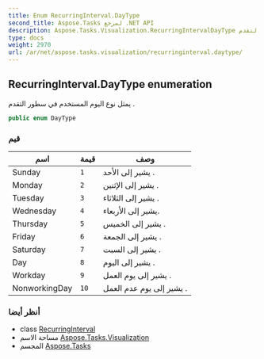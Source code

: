 ```yaml
---
title: Enum RecurringInterval.DayType
second_title: Aspose.Tasks لمرجع .NET API
description: Aspose.Tasks.Visualization.RecurringIntervalDayType تعداد. يمثل نوع اليوم المستخدم في سطور التقدم .
type: docs
weight: 2970
url: /ar/net/aspose.tasks.visualization/recurringinterval.daytype/
---
```

## RecurringInterval.DayType enumeration

يمثل نوع اليوم المستخدم في سطور التقدم .

```csharp
public enum DayType
```

### قيم

| اسم | قيمة | وصف |
| --- | --- | --- |
| Sunday | `1` | يشير إلى الأحد . |
| Monday | `2` | يشير إلى الإثنين . |
| Tuesday | `3` | يشير إلى الثلاثاء . |
| Wednesday | `4` | يشير إلى الأربعاء. |
| Thursday | `5` | يشير إلى الخميس . |
| Friday | `6` | يشير إلى الجمعة . |
| Saturday | `7` | يشير إلى السبت . |
| Day | `8` | يشير إلى اليوم . |
| Workday | `9` | يشير إلى يوم العمل . |
| NonworkingDay | `10` | يشير إلى يوم عدم العمل . |

### أنظر أيضا

* class [RecurringInterval](../recurringinterval/)
* مساحة الاسم [Aspose.Tasks.Visualization](../../aspose.tasks.visualization/)
* المجسم [Aspose.Tasks](../../)


